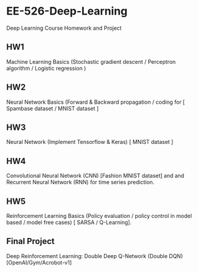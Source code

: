# EE-526-Deep-Learning
Deep Learning Course Homework and Project

## HW1
Machine Learning Basics (Stochastic gradient descent / Perceptron algorithm / Logistic regression )

## HW2
Neural Network Basics (Forward & Backward propagation / coding for [ Spambase dataset / MNIST dataset ]

## HW3
Neural Network (Implement Tensorflow & Keras) [  MNIST dataset ]

## HW4
Convolutional Neural Network (CNN) [Fashion MNIST dataset] and and Recurrent Neural Network (RNN) for time series prediction.

## HW5
Reinforcement Learning Basics (Policy evaluation / policy control in model based / model free cases) [ SARSA / Q-Learning]. 

## Final Project
Deep Reinforcement Learning: Double Deep Q-Network (Double DQN) [OpenAI/Gym/Acrobot-v1]
